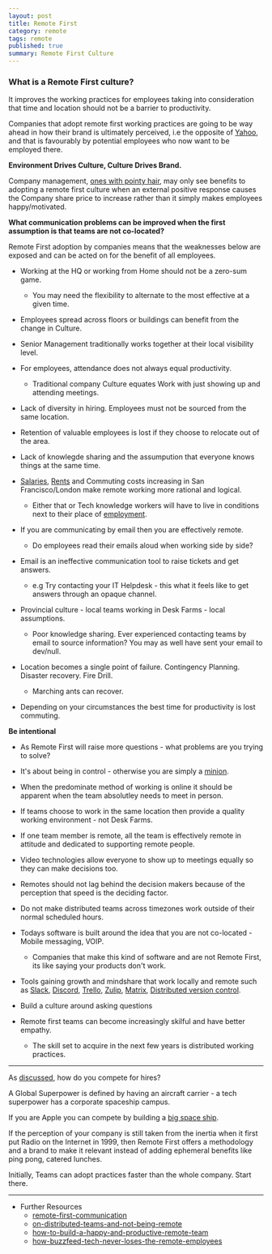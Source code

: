 ```yaml
---
layout: post
title: Remote First
category: remote
tags: remote
published: true
summary: Remote First Culture
---
```


### What is a Remote First culture?

It improves the working practices for employees taking into consideration that time and location should not be a barrier to productivity.

Companies that adopt remote first working practices are going to be way ahead in how their brand is ultimately perceived, i.e the opposite of [Yahoo](http://allthingsd.com/20130222/physically-together-heres-the-internal-yahoo-no-work-from-home-memo-which-extends-beyond-remote-workers/), and that is favourably by potential employees who now want to be employed there.

**Environment Drives Culture, Culture Drives Brand.**

Company management, [ones with pointy hair](http://dilbert.com/strip/2001-12-16), may only see benefits to adopting a remote first culture when an external positive response causes the Company share price to increase rather than it simply makes employees happy/motivated.

**What communication problems can be improved when the first assumption is that teams are not co-located?**

Remote First adoption by companies means that the weaknesses below are exposed and can be acted on for the benefit of all employees.

* Working at the HQ or working from Home should not be a zero-sum game.
  * You may need the flexibility to alternate to the most effective at a given time.

* Employees spread across floors or buildings can benefit from the change in Culture. 

* Senior Management traditionally works together at their local visibility level.

* For employees, attendance does not always equal productivity.
  * Traditional company Culture equates Work with just showing up and attending meetings.

* Lack of diversity in hiring. Employees must not be sourced from the same location.

* Retention of valuable employees is lost if they choose to relocate out of the area.

* Lack of knowlegde sharing and the assumpution that everyone knows things at the same time.

* [Salaries](http://blog.onradpad.com/employees-are-paying-this-much-to-live-next-to-unicorns-in-sf/), [Rents](http://priceonomics.com/the-san-francisco-rent-explosion-part-iii/) and Commuting costs increasing in San Francisco/London make remote working more rational and logical.
  * Either that or Tech knowledge workers will have to live in conditions next to their place of [employment](https://www.apple.com/supplier-responsibility/progress-report/).
 
* If you are communicating by email then you are effectively remote.
  * Do employees read their emails aloud when working side by side?

* Email is an ineffective communication tool to raise tickets and get answers.
  * e.g Try contacting your IT Helpdesk - this what it feels like to get answers through an opaque channel.

* Provincial culture - local teams working in Desk Farms - local assumptions.
  * Poor knowledge sharing. Ever experienced contacting teams by email to source information? You may as well have sent your email to dev/null.

* Location becomes a single point of failure. Contingency Planning. Disaster recovery. Fire Drill.
  * Marching ants can recover.
 
* Depending on your circumstances the best time for productivity is lost commuting.

**Be intentional**

* As Remote First will raise more questions - what problems are you trying to solve?

* It's about being in control - otherwise you are simply a [minion](http://www.minionsmovie.com/minions.html).

* When the predominate method of working is online it should be apparent when the team absolutley needs to meet in person.

* If teams choose to work in the same location then provide a quality working environment - not Desk Farms.

* If one team member is remote, all the team is effectively remote in attitude and dedicated to supporting remote people.

* Video technologies allow everyone to show up to meetings equally so they can make decisions too.

* Remotes should not lag behind the decision makers because of the perception that speed is the deciding factor.

* Do not make distributed teams across timezones work outside of their normal scheduled hours.

* Todays software is built around the idea that you are not co-located - Mobile messaging, VOIP.
  * Companies that make this kind of software and are not Remote First, its like saying your products don't work.

* Tools gaining growth and mindshare that work locally and remote such as [Slack](https://slack.com/), [Discord](https://discordapp.com/), [Trello](https://trello.com/), [Zulip](https://zulip.org/), [Matrix](https://matrix.org/), [Distributed version control](https://github.com).

* Build a culture around asking questions

* Remote first teams can become increasingly skilful and have better empathy.
  * The skill set to acquire in the next few years is distributed working practices.
  
___

As [discussed](/facebook/2015/04/05/Facebook-openplan/), how do you compete for hires?

A Global Superpower is defined by having an aircraft carrier - a tech superpower has a corporate spaceship campus.

If you are Apple you can compete by building a [big space ship](http://www.cupertino.org/index.aspx?page=1107).

If the perception of your company is still taken from the inertia when it first put Radio on the Internet in 1999, then Remote First offers a methodology and a brand to make it relevant instead of adding ephemeral benefits like ping pong, catered lunches.

Initially, Teams can adopt practices faster than the whole company. Start there.

___

* Further Resources
  * [remote-first-communication](http://spin.atomicobject.com/2015/01/30/remote-first-communication/)
  * [on-distributed-teams-and-not-being-remote](http://beero.ps/2015/02/02/on-distributed-teams-and-not-being-remote/)
  * [how-to-build-a-happy-and-productive-remote-team](http://femgineer.com/2015/01/how-to-build-a-happy-and-productive-remote-team/)
  * [how-buzzfeed-tech-never-loses-the-remote-employees](http://www.buzzfeed.com/benronne/how-buzzfeed-tech-never-loses-the-remote-employees)

